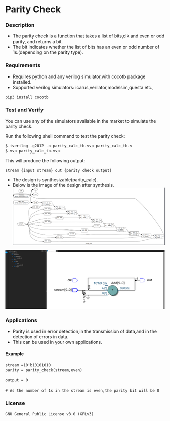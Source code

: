 # Parity Check

### Description

- The parity check is a function that takes a list of bits,clk and even or odd parity, and returns a bit.
- The bit indicates whether the list of bits has an even or odd number of 1s.(depending on the parity type).

### Requirements

- Requires python and any verilog simulator,with cocotb package installed.
- Supported verilog simulators: icarus,verilator,modelsim,questa etc.,

``` 
pip3 install cocotb
```
### Test and Verify
You can use any of the simulators available in the market to simulate the parity check.

Run the following shell command to test the parity check:

```
$ iverilog -g2012 -o parity_calc_tb.vvp parity_calc_tb.v
$ vvp parity_calc_tb.vvp
```
This will produce the following output:

```
stream {input stream} out {parity check output}
```

- The design is synthesizable(parity_calc).
- Below is the image of the design after synthesis.
![Yosys](syntesis_circuit/parity_calc_yosys.png)

![Quartus](syntesis_circuit/parity_calc_quartus.png)

### Applications

- Parity is used in error detection,in the transmission of data,and in the detection of errors in data.
- This can be used in your own applications.

#### Example

```
stream =10'b10101010
parity = parity_check(stream,even)

output = 0

# As the number of 1s in the stream is even,the parity bit will be 0
```

### License

    GNU General Public License v3.0 (GPLv3)
